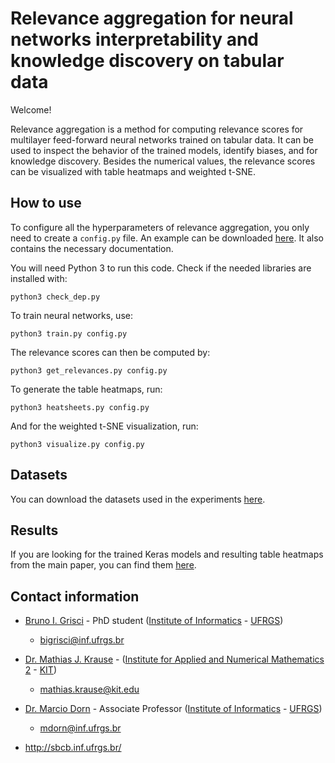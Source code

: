 # Relevance aggregation for neural networks interpretability and knowledge discovery on tabular data

Welcome!

Relevance aggregation is a method for computing relevance scores for multilayer feed-forward neural networks trained on tabular data. It can be used to inspect the behavior of the trained models, identify biases, and for knowledge discovery. Besides the numerical values, the relevance scores can be visualized with table heatmaps and weighted t-SNE.

## How to use

To configure all the hyperparameters of relevance aggregation, you only need to create a ```config.py``` file. An example can be downloaded [here](config.py). It also contains the necessary documentation.

You will need Python 3 to run this code. Check if the needed libraries are installed with:

```
python3 check_dep.py
```
To train neural networks, use:
```
python3 train.py config.py
```
The relevance scores can then be computed by:
```
python3 get_relevances.py config.py
```
To generate the table heatmaps, run:
```
python3 heatsheets.py config.py
```
And for the weighted t-SNE visualization, run:
```
python3 visualize.py config.py
```

## Datasets

You can download the datasets used in the experiments [here](DATA/README.md).

## Results

If you are looking for the trained Keras models and resulting table heatmaps from the main paper, you can find them [here](RESULTS).

## Contact information

- [Bruno I. Grisci](https://orcid.org/0000-0003-4083-5881) - PhD student ([Institute of Informatics](https://www.inf.ufrgs.br/site/en) - [UFRGS](http://www.ufrgs.br/english/home))

    - bigrisci@inf.ufrgs.br

- [Dr. Mathias J. Krause](https://www.lbrg.kit.edu/~mjkrause/) - ([Institute for Applied and Numerical Mathematics 2](http://www.math.kit.edu/ianm2/en) - [KIT](http://www.kit.edu/english/index.php))

    - mathias.krause@kit.edu

- [Dr. Marcio Dorn](https://orcid.org/0000-0001-8534-3480) - Associate Professor ([Institute of Informatics](https://www.inf.ufrgs.br/site/en) - [UFRGS](http://www.ufrgs.br/english/home))

    - mdorn@inf.ufrgs.br

- http://sbcb.inf.ufrgs.br/